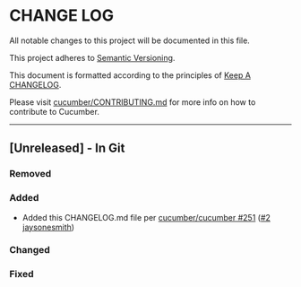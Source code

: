 # CHANGE LOG

All notable changes to this project will be documented in this file.

This project adheres to [Semantic Versioning](http://semver.org).

This document is formatted according to the principles of [Keep A CHANGELOG](http://keepachangelog.com).

Please visit [cucumber/CONTRIBUTING.md](https://github.com/cucumber/cucumber/blob/master/CONTRIBUTING.md) for more info on how to contribute to Cucumber.

----

## [Unreleased] - In Git

### Removed

### Added

* Added this CHANGELOG.md file per [cucumber/cucumber #251](https://github.com/cucumber/cucumber/issues/251) ([#2](https://github.com/cucumber/github-issue-stats/pull/2) [jaysonesmith](https://github.com/jaysonesmith))

### Changed

### Fixed

<!-- Releases -->

<!-- Contributors -->
[aslakhellesoy]:  https://github.com/aslakhellesoy
[jaysonesmith]:   https://github.com/jaysonesmith